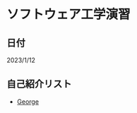 # ソフトウェア工学演習
## 日付
2023/1/12
## 自己紹介リスト
- [George](https://github.com/george03150719/public/tree/main/intro.md)
